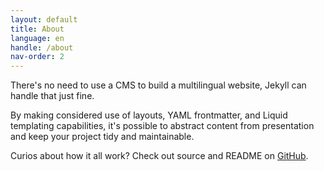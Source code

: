 ```yaml
---
layout: default
title: About
language: en
handle: /about
nav-order: 2
---
```


There's no need to use a CMS to build a multilingual website, Jekyll can handle that just fine.

By making considered use of layouts, YAML frontmatter, and Liquid templating capabilities, it's possible to abstract content from presentation and keep your project tidy and maintainable.

Curios about how it all work? Check out source and README on [GitHub](https://github.com/mrzool/polyglot-jekyll).
